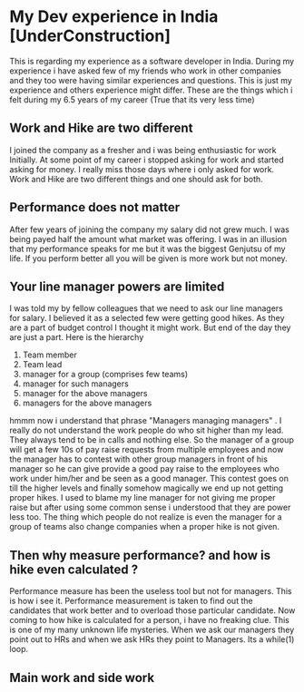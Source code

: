 # My Dev experience in India [UnderConstruction]
This is regarding my experience as a software developer in India. During my experience i have asked few of my friends who work in other companies and they too were having similar experiences and questions.
This is just my experience and others experience might differ. These are the things which i felt during my 6.5 years of my career (True that its very less time)

## Work and Hike are two different
I joined the company as a fresher and i was being enthusiastic for work Initially. At some point of my career i stopped asking for work and started asking for money. I really miss those days where i only asked for work.
Work and Hike are two different things and one should ask for both.
## Performance does not matter 
After few years of joining the company my salary did not grew much. I was being payed half the amount what 
market was offering. I was in an illusion that my performance speaks for me but it was the biggest Genjutsu of my life.
If you perform better all you will be given is more work but not money.
## Your line manager powers are limited
I was told my by fellow colleagues that we need to ask our line managers for salary. I believed it as a selected few were getting good hikes. 
As they are a part of budget control I thought it might work. But end of the day they are just a part.
Here is the hierarchy

1. Team member
1. Team lead
1. manager for a group (comprises few teams)
1. manager for such managers
1. manager for the above managers 
1. managers for the above managers

hmmm now i understand that phrase "Managers managing managers" . I really do not understand the work people do who sit higher than my lead. They always tend to be in calls and nothing else.
So the manager of a group will get a few 10s of pay raise requests from multiple employees and now the manager has to contest with other group managers in front of his manager so he can give provide a good pay raise to the employees who work under him/her and be seen as a good manager. This contest goes on till the higher levels and finally somehow magically we end up not getting proper hikes. I used to blame my line manager for not giving me proper raise but after using some common sense i understood that they are power less too. 
The thing which people do not realize is even the manager for a group of teams also change companies when a proper hike is not given.

## Then why measure performance?  and how is hike even calculated ?
Performance measure has been the useless tool but not for managers.
This is how i see it. Performance measurement is taken to find out the candidates that work better and to overload those particular candidate. Now coming to how hike is calculated for a person, i have no freaking clue. This is one of my many unknown life mysteries.
When we ask our managers they point out to HRs and when we ask HRs they point to Managers. Its a while(1) loop.

## Main work and side work